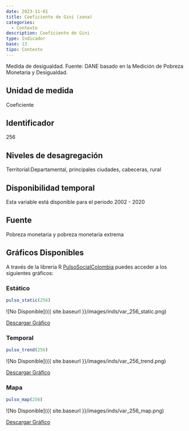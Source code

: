 ```yaml
---
date: 2023-11-01
title: Coeficiente de Gini (zona)
categories:
  - Contexto
description: Coeficiente de Gini
type: Indicador
base: 13
tipo: Contexto
--- 
```


Medida de desigualdad.
Fuente: DANE basado en la Medición de Pobreza Monetaria y Desigualdad.

## Unidad de medida
Coeficiente

## Identificador
256

## Niveles de desagregación
Territorial:Departamental, principales ciudades, cabeceras, rural

## Disponibilidad temporal
Esta variable está disponible para el periodo 2002 - 2020

## Fuente
Pobreza monetaria y pobreza monetaria extrema

## Gráficos Disponibles

A través de la libreria R [PulsoSocialColombia](https://github.com/pulsosocialcolombia/PulsoSocialColombia) puedes acceder a los siguientes gráficos:

### Estático

``` R
pulso_static(256)
```

![No Disponible]({{ site.baseurl }}/images/inds/var_256_static.png)

<a href='{{ site.baseurl }}/images/inds/var_256_static.png'>Descargar Gráfico</a>

### Temporal

``` R
pulso_trend(256)
```

![No Disponible]({{ site.baseurl }}/images/inds/var_256_trend.png)

<a href='{{ site.baseurl }}/images/inds/var_256_trend.png'>Descargar Gráfico</a>

### Mapa

``` R
pulso_map(256)
```

![No Disponible]({{ site.baseurl }}/images/inds/var_256_map.png)

<a href='{{ site.baseurl }}/images/inds/var_256_map.png'>Descargar Gráfico</a>